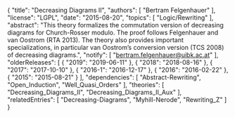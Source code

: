 {
    "title": "Decreasing Diagrams II",
    "authors": [
        "Bertram Felgenhauer"
    ],
    "license": "LGPL",
    "date": "2015-08-20",
    "topics": [
        "Logic/Rewriting"
    ],
    "abstract": "This theory formalizes the commutation version of decreasing diagrams for Church-Rosser modulo. The proof follows Felgenhauer and van Oostrom (RTA 2013). The theory also provides important specializations, in particular van Oostrom’s conversion version (TCS 2008) of decreasing diagrams.",
    "notify": [
        "bertram.felgenhauer@uibk.ac.at"
    ],
    "olderReleases": [
        {
            "2019": "2019-06-11"
        },
        {
            "2018": "2018-08-16"
        },
        {
            "2017": "2017-10-10"
        },
        {
            "2016-1": "2016-12-17"
        },
        {
            "2016": "2016-02-22"
        },
        {
            "2015": "2015-08-21"
        }
    ],
    "dependencies": [
        "Abstract-Rewriting",
        "Open_Induction",
        "Well_Quasi_Orders"
    ],
    "theories": [
        "Decreasing_Diagrams_II",
        "Decreasing_Diagrams_II_Aux"
    ],
    "relatedEntries": [
        "Decreasing-Diagrams",
        "Myhill-Nerode",
        "Rewriting_Z"
    ]
}